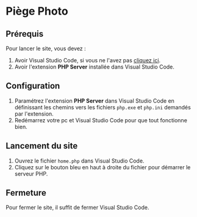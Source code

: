 # Piège Photo

## Prérequis

Pour lancer le site, vous devez : 
1. Avoir Visual Studio Code, si vous ne l'avez pas [cliquez ici](documents/VSCodeUserSetup.exe).
2. Avoir l'extension **PHP Server** installée dans Visual Studio Code.

## Configuration

1. Paramétrez l'extension **PHP Server** dans Visual Studio Code en définissant les chemins vers les fichiers `php.exe` et `php.ini` demandés par l'extension.
2. Redémarrez votre pc et Visual Studio Code pour que tout fonctionne bien.

## Lancement du site

1. Ouvrez le fichier `home.php` dans Visual Studio Code.
2. Cliquez sur le bouton bleu en haut à droite du fichier pour démarrer le serveur PHP.

## Fermeture

Pour fermer le site, il suffit de fermer Visual Studio Code.
